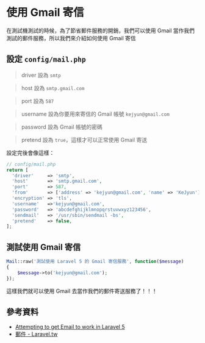 # 使用 Gmail 寄信


在測試機測試的時候，為了節省郵件服務的開銷，我們可以使用 Gmail 當作我們測試的郵件服務，所以我們來介紹如何使用 Gmail 寄信

## 設定 `config/mail.php`

> driver 設為 `smtp`

> host 設為 `smtp.gmail.com`

> port 設為 `587`

> username 設為你要用來寄信的 Gmail 帳號 `kejyun@gmail.com`

> password 設為 Gmail 帳號的密碼

> pretend 設為 `true`，這樣才可以正常使用 Gmail 寄送

設定完後會像這樣：

```php
// config/mail.php
return [
  'driver'     => 'smtp',
  'host'       => 'smtp.gmail.com',
  'port'       => 587,
  'from'       => ['address' => 'kejyun@gmail.com', 'name' => 'KeJyun'],
  'encryption' => 'tls',
  'username'   =>'kejyun@gmail.com',
  'password'   => 'abcdefghijklmnopqrstuvwxyz123456',
  'sendmail'   => '/usr/sbin/sendmail -bs',
  'pretend'    => false,
];
```

## 測試使用 Gmail 寄信

```php
Mail::raw('測試使用 Laravel 5 的 Gmail 寄信服務', function($message)
{
    $message->to('kejyun@gmail.com');
});
```

這樣我們就可以使用 Gmail 去當作我們的郵件寄送服務了！！！


## 參考資料
* [Attempting to get Email to work in Laravel 5](http://stackoverflow.com/questions/29083520/attempting-to-get-email-to-work-in-laravel-5)
* [郵件 - Laravel.tw](http://laravel.tw/docs/5.0/mail)

